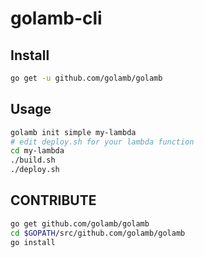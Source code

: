 # golamb-cli

## Install
```sh
go get -u github.com/golamb/golamb
```

## Usage

```sh
golamb init simple my-lambda
# edit deploy.sh for your lambda function
cd my-lambda
./build.sh
./deploy.sh
```

## CONTRIBUTE

```sh
go get github.com/golamb/golamb
cd $GOPATH/src/github.com/golamb/golamb
go install
```
